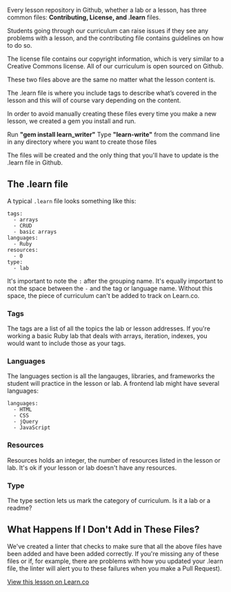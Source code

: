 Every lesson repository in Github, whether a lab or a lesson, has three common files: **Contributing, License, and .learn** files. 

Students going through our curriculum can raise issues if they see any problems with a lesson, and the contributing file contains guidelines on how to do so.  

The license file contains our copyright information, which is very similar to a Creative Commons license. All of our curriculum is open sourced on Github.

These two files above are the same no matter what the lesson content is. 

The .learn file is where you include tags to describe what’s covered in the lesson and this will of course vary depending on the content. 

In order to avoid manually creating these files every time you make a new lesson, we created a gem you install and run. 

Run **"gem install learn_writer"**
Type  **"learn-write"** from the  command line in any directory where you want to create those files 

The files will be created and the only thing that you'll have to update is the .learn file in Github.

## The .learn file

 A typical `.learn` file looks something like this:
 
 ```
 tags:
   - arrays
   - CRUD
   - basic arrays
 languages:
   - Ruby
 resources:
   - 0
 type:
   - lab
 ```
 
 It's important to note the `:` after the grouping name. It's equally important to not the space between the `-` and the tag or language name. Without this space, the piece of  curriculum can't be added to track on Learn.co.
 
 ### Tags
 
The tags are a list of all the topics the lab or lesson addresses. If you're working a basic Ruby lab that deals with arrays, iteration, indexes, you would want to include those as your tags.

 
 ### Languages
 
 The languages section is all the langauges, libraries, and frameworks the student will practice in the lesson or lab. A frontend lab might have several languages:
 
 ```
 languages:
   - HTML
   - CSS
   - jQuery
   - JavaScript
 ```
 
 ### Resources
 
 Resources holds an integer, the number of resources listed in the lesson or lab. It's ok if your lesson or lab doesn't have any resources.
 
 
 ### Type
 
 The type section lets us mark the category of curriculum. Is it a lab or a readme? 
 

## What Happens If I Don't Add in These Files?

We've created a linter that checks to make sure that all the above files have been added and have been added correctly. If you're missing any of these files or if, for example, there are problems with how you updated your .learn file, the linter will alert you to these failures when you make a Pull Request). 


<a href='https://learn.co/lessons/standard-files-in-all-curriculum-lessons' data-visibility='hidden'>View this lesson on Learn.co</a>
